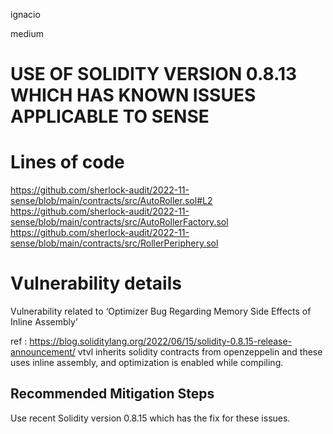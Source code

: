 ignacio

medium

# USE OF SOLIDITY VERSION 0.8.13 WHICH HAS KNOWN ISSUES APPLICABLE TO SENSE

# Lines of code

https://github.com/sherlock-audit/2022-11-sense/blob/main/contracts/src/AutoRoller.sol#L2 
https://github.com/sherlock-audit/2022-11-sense/blob/main/contracts/src/AutoRollerFactory.sol
https://github.com/sherlock-audit/2022-11-sense/blob/main/contracts/src/RollerPeriphery.sol


# Vulnerability details

Vulnerability related to ‘Optimizer Bug Regarding Memory Side Effects of Inline Assembly’

ref : https://blog.soliditylang.org/2022/06/15/solidity-0.8.15-release-announcement/
vtvl  inherits solidity contracts from openzeppelin  and these uses inline assembly, and optimization is enabled while compiling.

## Recommended Mitigation Steps
Use recent Solidity version 0.8.15 which has the fix for these issues.
